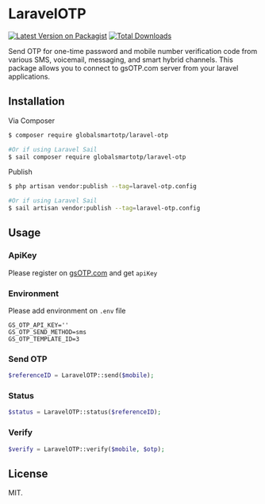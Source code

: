 # LaravelOTP

[![Latest Version on Packagist][ico-version]][link-packagist]
[![Total Downloads][ico-downloads]][link-downloads]

Send OTP for one-time password and mobile number verification code from various SMS, voicemail, messaging, and smart hybrid channels.
This package allows you to connect to gsOTP.com server from your laravel applications.

## Installation

Via Composer

``` bash
$ composer require globalsmartotp/laravel-otp

#Or if using Laravel Sail
$ sail composer require globalsmartotp/laravel-otp
```

Publish
``` bash
$ php artisan vendor:publish --tag=laravel-otp.config

#Or if using Laravel Sail
$ sail artisan vendor:publish --tag=laravel-otp.config
```

## Usage
### ApiKey
Please register on [gsOTP.com](https://gsotp.com) and get `apiKey`
### Environment
Please add environment on `.env` file
```dotenv
GS_OTP_API_KEY=''
GS_OTP_SEND_METHOD=sms
GS_OTP_TEMPLATE_ID=3
```

### Send OTP
```php
$referenceID = LaravelOTP::send($mobile);
```
### Status
```php
$status = LaravelOTP::status($referenceID);
```

### Verify
```php
$verify = LaravelOTP::verify($mobile, $otp);
```

## License

MIT.

[ico-version]: https://img.shields.io/packagist/v/globalsmartotp/laravel-otp.svg?style=flat-square
[ico-downloads]: https://img.shields.io/packagist/dt/globalsmartotp/laravel-otp.svg?style=flat-square

[link-packagist]: https://packagist.org/packages/globalsmartotp/laravel-otp
[link-downloads]: https://packagist.org/packages/globalsmartotp/laravel-otp
